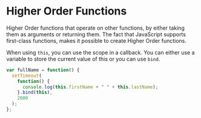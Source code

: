 # Higher Order Functions

Higher Order functions that operate on other functions, by either taking them as
arguments or returning them. The fact that JavaScript supports first-class
functions, makes it possible to create Higher Order functions.

When using `this`, you can use the scope in a callback. You can either use a
variable to store the current value of this or you can use `bind`.

```js
var fullName = function() {
  setTimeout(
    function() {
      console.log(this.firstName + " " + this.lastName);
    }.bind(this),
    2000
  );
};
```
